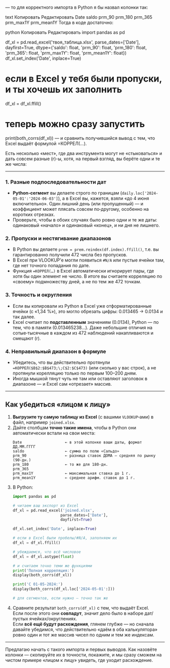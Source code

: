 — то для корректного импорта в Python я бы назвал колонки так:

text
Копировать
Редактировать
Date
saldo
prm_90
prm_180
prm_365
prm_max1Y
prm_mean1Y
Тогда в коде достаточно:

python
Копировать
Редактировать
import pandas as pd

df_xl = pd.read_excel('твоя_таблица.xlsx', 
                      parse_dates=['Date'], 
                      dayfirst=True,
                      dtype={'saldo': float,
                             'prm_90': float, 'prm_180': float,
                             'prm_365': float, 'prm_max1Y': float,
                             'prm_mean1Y': float})
df_xl.set_index('Date', inplace=True)

# если в Excel у тебя были пропуски, и ты хочешь их заполнить
df_xl = df_xl.ffill()

# теперь можно сразу запустить
print(both_corrs(df_xl))
— и сравнить получившийся вывод с тем, что Excel выдаёт формулой =КОРРЕЛ(…).

Есть несколько «мест», где два инструмента могут не «стыковаться» и дать совсем разные \(r\)-ы, хотя, на первый взгляд, вы берёте одни и те же числа:

---

### 1. Разные подпоследовательности дат  
- **Python‑сегмент** вы делаете строго по границам (`daily.loc['2024-05-01':'2024-06-03']`), а в Excel вы, кажется, взяли «до 4 июня включительно». Один лишний день (или пропущенный) — и коэффициент может плясать совсем по‑другому, особенно на коротких отрезках.  
- Проверьте, чтобы в обоих случаях было ровно одни и те же даты: одинаковый «начало» и одинаковый «конец», и ни дня не лишнего.

### 2. Пропуски и нестягивание диапазонов  
- В Python вы делаете `prem = prem.reindex(df.index).ffill()`, т.е. вы гарантированно получили 472 числа без пропусков.  
- В Excel при VLOOKUP’е могли появиться `#N/A` или пустые ячейки там, где нет точного попадания по дате.  
- Функция `=КОРРЕЛ(…)` в Excel автоматически игнорирует пары, где хотя бы один элемент не число. В итоге вы считаете корреляцию по «своему» подмножеству дней, а не по тем же 472 точкам.

### 3. Точность и округления  
- Если вы копировали из Python в Excel уже отформатированные ячейки (с «1,34 %»), это могло обрезать цифры: 0.013465 → 0.0134 и так далее.  
- Excel считает по **подставленным** значениям (0.0134), Python — по тем, что в памяти (0.013465238…). Даже небольшие отличия на сотые‑тысячные в каждом из 472 наблюдений накапливаются и смещают \(r\).

### 4. Неправильный диапазон в формуле  
- Убедитесь, что вы действительно протянули `=КОРРЕЛ($B$2:$B$473;\;C$2:$C$473)` (или сколько у вас строк), а не протянули корелляцию только по первым 100–200 дням.  
- Иногда мышкой тянут чуть не там или оставляют заголовок в диапазоне — и Excel сам «отрезает» массив.

---

## Как убедиться «лицом к лицу»

1. **Выгрузите ту самую таблицу из Excel** (с вашими `VLOOKUP`‑ами) в файл, например `joined.xlsx`.  
2. Дайте столбцам **точно такие имена**, чтобы в Python они автоматически встали на свои места:
   ```text
   Date                   ← в этой колонке ваши даты, формат ДД.MM.ГГГГ
   saldo                  ← сумма по полю «Сальдо»
   prm_90                 ← разница ставок ДОМА – средняя по рынку (90‑дн.)
   prm_180                ← то же для 180‑дн.
   prm_365  
   prm_max1Y              ← максимальная ставка до 1 г.
   prm_mean1Y             ← среднее арифм. ставок до 1 г.
   ```
3. В Python:
   ```python
   import pandas as pd

   # читаем ваш экспорт из Excel
   df_xl = pd.read_excel('joined.xlsx',
                        parse_dates=['Date'],
                        dayfirst=True)

   df_xl.set_index('Date', inplace=True)

   # если в Excel были пробелы/#N/A, заполняем их
   df_xl = df_xl.ffill()

   # убеждаемся, что всё числовое
   df_xl = df_xl.astype(float)

   # и считаем точно теми же функциями
   print('Полная корреляция:')
   display(both_corrs(df_xl))

   print('С 01-05-2024:')
   display(both_corrs(df_xl.loc['2024-05-01':]))

   # для сегментов, если нужно — точно так же
   ```
4. Сравните результат `both_corrs(df_xl)` с тем, что выдаёт Excel.  
   Если после этого они **совпадут**, значит дело было в наборе дат/пустых ячейках/округлениях.  
   Если **всё ещё будут расхождения**, глянем глубже — но сначала давайте убедимся, что действительно «даём в оба калькулятора» ровно один и тот же массив чисел по одним и тем же индексам. 
   
---

Предлагаю начать с такого импорта и первых выводов. Как назовёте колонки — скопируйте их в точности, покажите, и мы сразу сможем на чистом примере «лицом к лицу» увидеть, где уходит расхождение.

